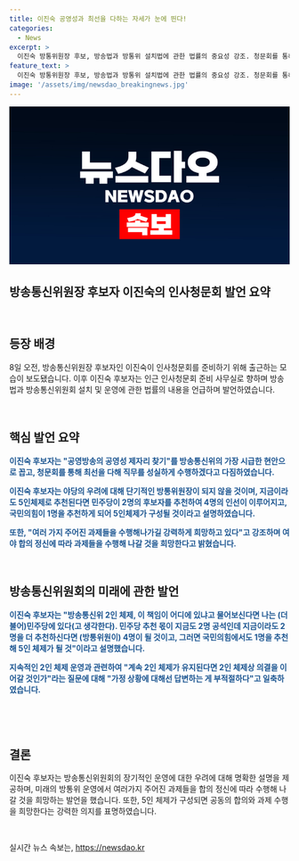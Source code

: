 ```yaml
---
title: 이진숙 공영성과 최선을 다하는 자세가 눈에 띈다!
categories:
  - News
excerpt: >
  이진숙 방통위원장 후보, 방송법과 방통위 설치법에 관한 법률의 중요성 강조. 청문회를 통해 야권의 우려에 대응키로 다짐. 2인 체제 방통위에 대한 논란에 대해 민주당의 책임을 강조하며, 5인체제 가능 언급.
feature_text: >
  이진숙 방통위원장 후보, 방송법과 방통위 설치법에 관한 법률의 중요성 강조. 청문회를 통해 야권의 우려에 대응키로 다짐. 2인 체제 방통위에 대한 논란에 대해 민주당의 책임을 강조하며, 5인체제 가능 언급.
image: '/assets/img/newsdao_breakingnews.jpg'
---
```


<p><img src="/assets/img/newsdao_breakingnews.jpg" alt="koreaapp 속보" /></p>

<h2 data-ke-size="size28">방송통신위원장 후보자 이진숙의 인사청문회 발언 요약</h2>

<p data-ke-size="size16">&nbsp;</p>

<h2 data-ke-size="size26">등장 배경</h2>

<p data-ke-size="size16">8일 오전, 방송통신위원장 후보자인 이진숙이 인사청문회를 준비하기 위해 출근하는 모습이 보도됐습니다. 이후 이진숙 후보자는 인근 인사청문회 준비 사무실로 향하며 방송법과 방송통신위원회 설치 및 운영에 관한 법률의 내용을 언급하며 발언하였습니다.</p>

<p data-ke-size="size16">&nbsp;</p>

<h2 data-ke-size="size26">핵심 발언 요약</h2>

<p data-ke-size="size16"><b><span style="color: #1a5490;">이진숙 후보자는 "공영방송의 공영성 제자리 찾기"를 방송통신위의 가장 시급한 현안으로 꼽고, 청문회를 통해 최선을 다해 직무를 성실하게 수행하겠다고 다짐하였습니다.</span></b></p>

<p data-ke-size="size16"><b><span style="color: #1a5490;">이진숙 후보자는 야당의 우려에 대해 단기적인 방통위원장이 되지 않을 것이며, 지금이라도 5인체제로 추천된다면 민주당이 2명의 후보자를 추천하여 4명의 인선이 이루어지고, 국민의힘이 1명을 추천하게 되어 5인체제가 구성될 것이라고 설명하였습니다.</span></b></p>

<p data-ke-size="size16"><b><span style="color: #1a5490;">또한, "여러 가지 주어진 과제들을 수행해나가길 강력하게 희망하고 있다"고 강조하며 여야 합의 정신에 따라 과제들을 수행해 나갈 것을 희망한다고 밝혔습니다.</span></b></p>

<p data-ke-size="size16">&nbsp;</p>

<h2 data-ke-size="size26">방송통신위원회의 미래에 관한 발언</h2>

<p data-ke-size="size16"><b><span style="color: #1a5490;">이진숙 후보자는 "방송통신위 2인 체제, 이 책임이 어디에 있냐고 물어보신다면 나는 (더불어)민주당에 있다(고 생각한다). 민주당 추천 몫이 지금도 2명 공석인데 지금이라도 2명을 더 추천하신다면 (방통위원이) 4명이 될 것이고, 그러면 국민의힘에서도 1명을 추천해 5인 체제가 될 것"이라고 설명했습니다.</span></b></p>

<p data-ke-size="size16"><b><span style="color: #1a5490;">지속적인 2인 체제 운영과 관련하여 "계속 2인 체제가 유지된다면 2인 체제상 의결을 이어갈 것인가"라는 질문에 대해 "가정 상황에 대해선 답변하는 게 부적절하다"고 일축하였습니다.</span></b></p>

<p data-ke-size="size16">&nbsp;</p>

<p data-ke-size="size16">&nbsp;</p>

<h2 data-ke-size="size26">결론</h2>

<p data-ke-size="size16">이진숙 후보자는 방송통신위원회의 장기적인 운영에 대한 우려에 대해 명확한 설명을 제공하며, 미래의 방통위 운영에서 여러가지 주어진 과제들을 합의 정신에 따라 수행해 나갈 것을 희망하는 발언을 했습니다. 또한, 5인 체제가 구성되면 공동의 합의와 과제 수행을 희망한다는 강력한 의지를 표명하였습니다.</p>

<p data-ke-size="size16">&nbsp;</p>
실시간 뉴스 속보는, <a href="https://newsdao.kr" rel="dofollow">https://newsdao.kr</a>


